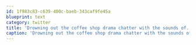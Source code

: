 ```yaml
---
id: 1f983c83-c639-400c-baeb-343caf9fe45a
blueprint: text
category: twitter
title: 'Drowning out the coffee shop drama chatter with the sounds of.. Ladytron'
caption: 'Drowning out the coffee shop drama chatter with the sounds of.. Ladytron'
---
```

